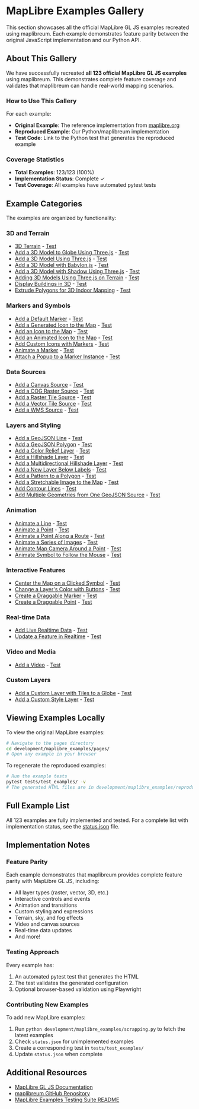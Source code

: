 # MapLibre Examples Gallery

This section showcases all the official MapLibre GL JS examples recreated using maplibreum. Each example demonstrates feature parity between the original JavaScript implementation and our Python API.

## About This Gallery

We have successfully recreated **all 123 official MapLibre GL JS examples** using maplibreum. This demonstrates complete feature coverage and validates that maplibreum can handle real-world mapping scenarios.

### How to Use This Gallery

For each example:
- **Original Example**: The reference implementation from [maplibre.org](https://maplibre.org/maplibre-gl-js/docs/examples/)
- **Reproduced Example**: Our Python/maplibreum implementation
- **Test Code**: Link to the Python test that generates the reproduced example

### Coverage Statistics

- **Total Examples**: 123/123 (100%)
- **Implementation Status**: Complete ✓
- **Test Coverage**: All examples have automated pytest tests

## Example Categories

The examples are organized by functionality:

### 3D and Terrain
- [3D Terrain](https://maplibre.org/maplibre-gl-js/docs/examples/3d-terrain/) - [Test](../tests/test_examples/test_3d_terrain.py)
- [Add a 3D Model to Globe Using Three.js](https://maplibre.org/maplibre-gl-js/docs/examples/add-a-3d-model-to-globe-using-threejs/) - [Test](../tests/test_examples/test_add_a_3d_model_to_globe_using_threejs.py)
- [Add a 3D Model Using Three.js](https://maplibre.org/maplibre-gl-js/docs/examples/add-a-3d-model-using-threejs/) - [Test](../tests/test_examples/test_add_a_3d_model_using_threejs.py)
- [Add a 3D Model with Babylon.js](https://maplibre.org/maplibre-gl-js/docs/examples/add-a-3d-model-with-babylonjs/) - [Test](../tests/test_examples/test_add_a_3d_model_with_babylonjs.py)
- [Add a 3D Model with Shadow Using Three.js](https://maplibre.org/maplibre-gl-js/docs/examples/add-a-3d-model-with-shadow-using-threejs/) - [Test](../tests/test_examples/test_add_a_3d_model_with_shadow_using_threejs.py)
- [Adding 3D Models Using Three.js on Terrain](https://maplibre.org/maplibre-gl-js/docs/examples/adding-3d-models-using-threejs-on-terrain/) - [Test](../tests/test_examples/test_adding_3d_models_using_threejs_on_terrain.py)
- [Display Buildings in 3D](https://maplibre.org/maplibre-gl-js/docs/examples/display-buildings-in-3d/) - [Test](../tests/test_examples/test_display_buildings_in_3d.py)
- [Extrude Polygons for 3D Indoor Mapping](https://maplibre.org/maplibre-gl-js/docs/examples/extrude-polygons-for-3d-indoor-mapping/) - [Test](../tests/test_examples/test_extrude_polygons_for_3d_indoor_mapping.py)

### Markers and Symbols
- [Add a Default Marker](https://maplibre.org/maplibre-gl-js/docs/examples/add-a-default-marker/) - [Test](../tests/test_examples/test_add_a_default_marker.py)
- [Add a Generated Icon to the Map](https://maplibre.org/maplibre-gl-js/docs/examples/add-a-generated-icon-to-the-map/) - [Test](../tests/test_examples/test_add_a_generated_icon_to_the_map.py)
- [Add an Icon to the Map](https://maplibre.org/maplibre-gl-js/docs/examples/add-an-icon-to-the-map/) - [Test](../tests/test_examples/test_add_an_icon_to_the_map.py)
- [Add an Animated Icon to the Map](https://maplibre.org/maplibre-gl-js/docs/examples/add-an-animated-icon-to-the-map/) - [Test](../tests/test_examples/test_add_an_animated_icon_to_the_map.py)
- [Add Custom Icons with Markers](https://maplibre.org/maplibre-gl-js/docs/examples/add-custom-icons-with-markers/) - [Test](../tests/test_examples/test_add_custom_icons_with_markers.py)
- [Animate a Marker](https://maplibre.org/maplibre-gl-js/docs/examples/animate-a-marker/) - [Test](../tests/test_examples/test_animate_a_marker.py)
- [Attach a Popup to a Marker Instance](https://maplibre.org/maplibre-gl-js/docs/examples/attach-a-popup-to-a-marker-instance/) - [Test](../tests/test_examples/test_attach_a_popup_to_a_marker_instance.py)

### Data Sources
- [Add a Canvas Source](https://maplibre.org/maplibre-gl-js/docs/examples/add-a-canvas-source/) - [Test](../tests/test_examples/test_add_a_canvas_source.py)
- [Add a COG Raster Source](https://maplibre.org/maplibre-gl-js/docs/examples/add-a-cog-raster-source/) - [Test](../tests/test_examples/test_add_a_cog_raster_source.py)
- [Add a Raster Tile Source](https://maplibre.org/maplibre-gl-js/docs/examples/add-a-raster-tile-source/) - [Test](../tests/test_examples/test_add_a_raster_tile_source.py)
- [Add a Vector Tile Source](https://maplibre.org/maplibre-gl-js/docs/examples/add-a-vector-tile-source/) - [Test](../tests/test_examples/test_add_a_vector_tile_source.py)
- [Add a WMS Source](https://maplibre.org/maplibre-gl-js/docs/examples/add-a-wms-source/) - [Test](../tests/test_examples/test_add_a_wms_source.py)

### Layers and Styling
- [Add a GeoJSON Line](https://maplibre.org/maplibre-gl-js/docs/examples/add-a-geojson-line/) - [Test](../tests/test_examples/test_add_a_geojson_line.py)
- [Add a GeoJSON Polygon](https://maplibre.org/maplibre-gl-js/docs/examples/add-a-geojson-polygon/) - [Test](../tests/test_examples/test_add_a_geojson_polygon.py)
- [Add a Color Relief Layer](https://maplibre.org/maplibre-gl-js/docs/examples/add-a-color-relief-layer/) - [Test](../tests/test_examples/test_add_a_color_relief_layer.py)
- [Add a Hillshade Layer](https://maplibre.org/maplibre-gl-js/docs/examples/add-a-hillshade-layer/) - [Test](../tests/test_examples/test_add_a_hillshade_layer.py)
- [Add a Multidirectional Hillshade Layer](https://maplibre.org/maplibre-gl-js/docs/examples/add-a-multidirectional-hillshade-layer/) - [Test](../tests/test_examples/test_add_a_multidirectional_hillshade_layer.py)
- [Add a New Layer Below Labels](https://maplibre.org/maplibre-gl-js/docs/examples/add-a-new-layer-below-labels/) - [Test](../tests/test_examples/test_add_a_new_layer_below_labels.py)
- [Add a Pattern to a Polygon](https://maplibre.org/maplibre-gl-js/docs/examples/add-a-pattern-to-a-polygon/) - [Test](../tests/test_examples/test_add_a_pattern_to_a_polygon.py)
- [Add a Stretchable Image to the Map](https://maplibre.org/maplibre-gl-js/docs/examples/add-a-stretchable-image-to-the-map/) - [Test](../tests/test_examples/test_add_a_stretchable_image_to_the_map.py)
- [Add Contour Lines](https://maplibre.org/maplibre-gl-js/docs/examples/add-contour-lines/) - [Test](../tests/test_examples/test_add_contour_lines.py)
- [Add Multiple Geometries from One GeoJSON Source](https://maplibre.org/maplibre-gl-js/docs/examples/add-multiple-geometries-from-one-geojson-source/) - [Test](../tests/test_examples/test_add_multiple_geometries_from_one_geojson_source.py)

### Animation
- [Animate a Line](https://maplibre.org/maplibre-gl-js/docs/examples/animate-a-line/) - [Test](../tests/test_examples/test_animate_a_line.py)
- [Animate a Point](https://maplibre.org/maplibre-gl-js/docs/examples/animate-a-point/) - [Test](../tests/test_examples/test_animate_a_point.py)
- [Animate a Point Along a Route](https://maplibre.org/maplibre-gl-js/docs/examples/animate-a-point-along-a-route/) - [Test](../tests/test_examples/test_animate_a_point_along_a_route.py)
- [Animate a Series of Images](https://maplibre.org/maplibre-gl-js/docs/examples/animate-a-series-of-images/) - [Test](../tests/test_examples/test_animate_a_series_of_images.py)
- [Animate Map Camera Around a Point](https://maplibre.org/maplibre-gl-js/docs/examples/animate-map-camera-around-a-point/) - [Test](../tests/test_examples/test_animate_map_camera_around_a_point.py)
- [Animate Symbol to Follow the Mouse](https://maplibre.org/maplibre-gl-js/docs/examples/animate-symbol-to-follow-the-mouse/) - [Test](../tests/test_examples/test_animate_symbol_to_follow_the_mouse.py)

### Interactive Features
- [Center the Map on a Clicked Symbol](https://maplibre.org/maplibre-gl-js/docs/examples/center-the-map-on-a-clicked-symbol/) - [Test](../tests/test_examples/test_center_the_map_on_a_clicked_symbol.py)
- [Change a Layer's Color with Buttons](https://maplibre.org/maplibre-gl-js/docs/examples/change-a-layers-color-with-buttons/) - [Test](../tests/test_examples/test_change_a_layers_color_with_buttons.py)
- [Create a Draggable Marker](https://maplibre.org/maplibre-gl-js/docs/examples/create-a-draggable-marker/) - [Test](../tests/test_examples/test_create_a_draggable_marker.py)
- [Create a Draggable Point](https://maplibre.org/maplibre-gl-js/docs/examples/create-a-draggable-point/) - [Test](../tests/test_examples/test_create_a_draggable_point.py)

### Real-time Data
- [Add Live Realtime Data](https://maplibre.org/maplibre-gl-js/docs/examples/add-live-realtime-data/) - [Test](../tests/test_examples/test_add_live_realtime_data.py)
- [Update a Feature in Realtime](https://maplibre.org/maplibre-gl-js/docs/examples/update-a-feature-in-realtime/) - [Test](../tests/test_examples/test_update_a_feature_in_realtime.py)

### Video and Media
- [Add a Video](https://maplibre.org/maplibre-gl-js/docs/examples/add-a-video/) - [Test](../tests/test_examples/test_add_a_video.py)

### Custom Layers
- [Add a Custom Layer with Tiles to a Globe](https://maplibre.org/maplibre-gl-js/docs/examples/add-a-custom-layer-with-tiles-to-a-globe/) - [Test](../tests/test_examples/test_add_a_custom_layer_with_tiles_to_a_globe.py)
- [Add a Custom Style Layer](https://maplibre.org/maplibre-gl-js/docs/examples/add-a-custom-style-layer/) - [Test](../tests/test_examples/test_add_a_custom_style_layer.py)

## Viewing Examples Locally

To view the original MapLibre examples:
```bash
# Navigate to the pages directory
cd development/maplibre_examples/pages/
# Open any example in your browser
```

To regenerate the reproduced examples:
```bash
# Run the example tests
pytest tests/test_examples/ -v
# The generated HTML files are in development/maplibre_examples/reproduced_pages/
```

## Full Example List

All 123 examples are fully implemented and tested. For a complete list with implementation status, see the [status.json](../development/maplibre_examples/status.json) file.

## Implementation Notes

### Feature Parity
Each example demonstrates that maplibreum provides complete feature parity with MapLibre GL JS, including:
- All layer types (raster, vector, 3D, etc.)
- Interactive controls and events
- Animation and transitions
- Custom styling and expressions
- Terrain, sky, and fog effects
- Video and canvas sources
- Real-time data updates
- And more!

### Testing Approach
Every example has:
1. An automated pytest test that generates the HTML
2. The test validates the generated configuration
3. Optional browser-based validation using Playwright

### Contributing New Examples
To add new MapLibre examples:
1. Run `python development/maplibre_examples/scrapping.py` to fetch the latest examples
2. Check `status.json` for unimplemented examples
3. Create a corresponding test in `tests/test_examples/`
4. Update `status.json` when complete

## Additional Resources

- [MapLibre GL JS Documentation](https://maplibre.org/maplibre-gl-js/docs/)
- [maplibreum GitHub Repository](https://github.com/kauevestena/maplibreum_prototype)
- [MapLibre Examples Testing Suite README](../development/maplibre_examples/README.md)
